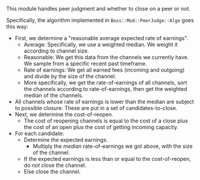 This module handles peer judgment and whether to close on a peer or not.

Specifically, the algorithm implemented in `Boss::Mod::PeerJudge::Algo`
goes this way:

* First, we determine a "reasonable average expected rate of earnings".
  * Average: Specifically, we use a weighted median.
    We weight it according to channel size.
  * Reasonable: We get this data from the channels we currently have.
    We sample from a specific recent past timeframe.
  * Rate of earnings: We get all earned fees (incoming and outgoing)
    and divide by the size of the channel.
  * More specifically, we get the rate-of-earnings of all channels,
    sort the channels according to rate-of-earnings, then get the
    weighted median of the channels.
* All channels whose rate of earnings is lower than the median are
  subject to possible closure.
  These are put in a set of candidates-to-close.
* Next, we determine the cost-of-reopen.
  * The cost of reopening channels is equal to the cost of a close
    plus the cost of an open plus the cost of getting incoming
    capacity.
* For each candidate:
  * Determine the expected earnings.
    * Multiply the *median* rate-of-earnings we got above, with the
      size of the channel.
  * If the expected earnings is less than or equal to the
    cost-of-reopen, do *not* close the channel.
  * Else close the channel.
